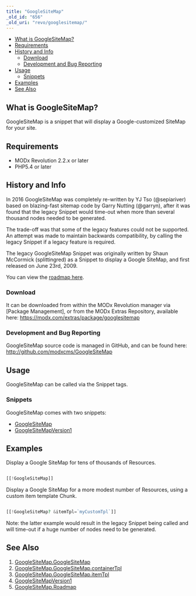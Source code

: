 ```yaml
---
title: "GoogleSiteMap"
_old_id: "656"
_old_uri: "revo/googlesitemap/"
---
```


- [What is GoogleSiteMap?](#GoogleSiteMap-WhatisGoogleSiteMap%3F)
- [Requirements](#GoogleSiteMap-Requirements)
- [History and Info](#GoogleSiteMap-HistoryandInfo)
  - [Download](#GoogleSiteMap-Download)
  - [Development and Bug Reporting](#GoogleSiteMap-DevelopmentandBugReporting)
- [Usage](#GoogleSiteMap-Usage)
  - [Snippets](#GoogleSiteMap-Snippets)
- [Examples](#GoogleSiteMap-Examples)
- [See Also](#GoogleSiteMap-SeeAlso)
 


## What is GoogleSiteMap?

 GoogleSiteMap is a snippet that will display a Google-customized SiteMap for your site.

## Requirements

- MODx Revolution 2.2.x or later
- PHP5.4 or later

## History and Info

 In 2016 GoogleSiteMap was completely re-written by YJ Tso (@sepiariver) based on blazing-fast sitemap code by Garry Nutting (@garryn), after it was found that the legacy Snippet would time-out when more than several thousand nodes needed to be generated.

 The trade-off was that some of the legacy features could not be supported. An attempt was made to maintain backwards compatibility, by calling the legacy Snippet if a legacy feature is required.

 The legacy GoogleSiteMap Snippet was originally written by Shaun McCormick (splittingred) as a Snippet to display a Google SiteMap, and first released on June 23rd, 2009.

 You can view the [roadmap here](/extras/revo/googlesitemap/googlesitemap.roadmap "GoogleSiteMap.Roadmap").

### Download

 It can be downloaded from within the MODx Revolution manager via \[Package Management\], or from the MODx Extras Repository, available here: <https://modx.com/extras/package/googlesitemap>

### Development and Bug Reporting

 GoogleSiteMap source code is managed in GitHub, and can be found here: <http://github.com/modxcms/GoogleSiteMap>

## Usage

 GoogleSiteMap can be called via the Snippet tags.

### Snippets

 GoogleSiteMap comes with two snippets:

- [GoogleSiteMap](/extras/revo/googlesitemap/googlesitemap.googlesitemap "GoogleSiteMap.GoogleSiteMap")
- [GoogleSiteMapVersion1](https://rtfm.modx.com/extras/revo/googlesitemap/googlesitemapversion1)

## Examples

 Display a Google SiteMap for tens of thousands of Resources.

 ``` php 

[[!GoogleSiteMap]]

```

 Display a Google SiteMap for a more modest number of Resources, using a custom item template Chunk.

 ``` php 

[[!GoogleSiteMap? &itemTpl=`myCustomTpl`]]

```

 Note: the latter example would result in the legacy Snippet being called and will time-out if a huge number of nodes need to be generated. 

## See Also

1. [GoogleSiteMap.GoogleSiteMap](/extras/revo/googlesitemap/googlesitemap.googlesitemap)
  1. [GoogleSiteMap.GoogleSiteMap.containerTpl](/extras/revo/googlesitemap/googlesitemap.googlesitemap/googlesitemap.googlesitemap.containertpl)
  2. [GoogleSiteMap.GoogleSiteMap.itemTpl](/extras/revo/googlesitemap/googlesitemap.googlesitemap/googlesitemap.googlesitemap.itemtpl)
2. [GoogleSiteMapVersion1](https://rtfm.modx.com/extras/revo/googlesitemap/googlesitemapversion1)
3. [GoogleSiteMap.Roadmap](/extras/revo/googlesitemap/googlesitemap.roadmap)